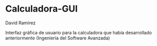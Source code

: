 # Calculadora-GUI
David Ramírez

Interfaz gráfica de usuario para la calculadora que había desarrollado anteriormente
(Ingeniería del Software Avanzada)
